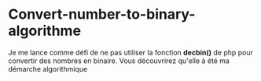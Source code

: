 # Convert-number-to-binary-algorithme

Je me lance comme défi de ne pas utiliser la fonction **decbin()** de php pour convertir des nombres en binaire. Vous découvrirez qu'elle à été ma démarche algorithmique
